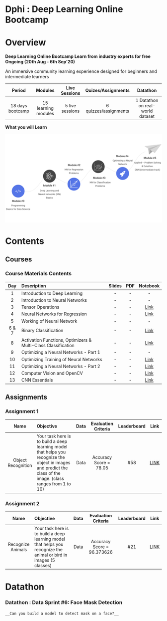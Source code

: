 # Dphi : Deep Learning Online Bootcamp

# Overview
__Deep Learning Online Bootcamp
Learn from industry experts for free
Ongoing (20th Aug - 6th Sep'20)__

An immersive community learning experience designed for beginners and intermediate learners

| Period | Modules | Live Sessions | Quizes/Assignments | Datathon |
| :---: | :---: | :---: | :---: | :---: |
| 18 days bootcamp | 15 learning modules | 5 live sessions | 6 quizzes/assignments | 1 Datathon on real-world dataset | 


__What you will Learn__

![Learning Path](imgs/dphi_learning.png)

# Contents

## Courses

### Course Materials Contents  

| Day   | Description                           | Slides | PDF | Notebook |
| :---: |:------------------------------------- | :-----:| :-------:|:-------:|
| 1     | Introduction to Deep Learning         | - | - | - |
| 2     | Introduction to Neural Networks       | - | - | - |
| 3     | Tensor Operations                     | - | - |[Link](https://github.com/dphi-official/Deep_Learning_Bootcamp/tree/master/Tensor_Operations) |
| 4     | Neural Networks for Regression        | - | - | [Link](https://github.com/dphi-official/Deep_Learning_Bootcamp/tree/master/Linear_Regression) |
| 5     | Working of Neural Network             | - | - | - |
| 6 & 7 | Binary Classification                 | - | - | [Link](https://github.com/dphi-official/Deep_Learning_Bootcamp/tree/master/DL%20For%20Classification) |
| 8     | Activation Functions, Optimizers & Multi-Class Classification | - | - |[Link](https://github.com/dphi-official/Deep_Learning_Bootcamp/tree/master/Multi_Class_Classification) | 
| 9     | Optimizing a Neural Networks - Part 1 | - | - | - |
| 10    | Optimizing Training of Neural Networks| - | - | [Link](https://github.com/dphi-official/Deep_Learning_Bootcamp/tree/master/Optimization_Techniques) |
| 11    | Optimizing a Neural Networks - Part 2 | - | - | [Link](https://github.com/dphi-official/Deep_Learning_Bootcamp/tree/master/Multi_Class_Classification) |
| 12    | Computer Vision and OpenCV            | - | - | [Link](https://github.com/dphi-official/Deep_Learning_Bootcamp/tree/master/OpenCV) |
| 13    | CNN Essentials                        | - | - | [Link](https://github.com/dphi-official/convolutional_neural_networks_essentials/tree/master/tutorials) |



## Assignments
 
### Assignment 1 

| Name   | Objective                           | Data | Evaluation Criteria | Leaderboard | Link |
| :---: |:------------------------------------- | :-----:| :-------:|:-------:|:-------:|
| Object Recognition  | Your task here is to build a deep learning model that helps you recognize the object in images and predict the class of the image. (class ranges from 1 to 10) | Data | Accuracy Score = 78.05 | #58  | [LINK](https://dphi.tech/practice/challenge/31) |

### Assignment 2

| Name   | Objective                           | Data | Evaluation Criteria | Leaderboard | Link |
| :---: |:------------------------------------- | :-----:| :-------: | :-------: | :-------:|
| Recognize Animals   | Your task here is to build a deep learning model that helps you recognize the animal or bird in images (5 classes)  | Data | Accuracy Score = 96.373626  | #21  | [LINK](https://dphi.tech/practice/challenge/33)

# Datathon 

### Datathon : Data Sprint #6: Face Mask Detection
   
    __Can you build a model to detect mask on a face?__

